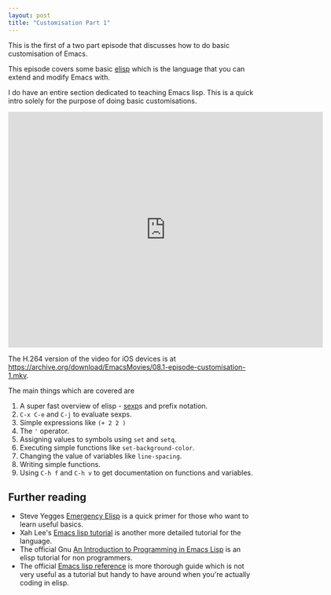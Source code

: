 ```yaml
---
layout: post
title: "Customisation Part 1"
---
```


This is the first of a two part episode that discusses how to do basic customisation of Emacs.

This episode covers some basic [elisp](https://en.wikipedia.org/wiki/Emacs_Lisp) which is the language that you can extend and modify Emacs with.

I do have an entire section dedicated to teaching Emacs lisp. This is a quick intro solely for the purpose of doing basic customisations.

<iframe src="https://archive.org/embed/EmacsMovies/08.1-episode-customisation-1.webm" width="640" height="480" frameborder="0"></iframe>

The H.264 version of the video for iOS devices is at <https://archive.org/download/EmacsMovies/08.1-episode-customisation-1.mkv>.

The main things which are covered are

1. A super fast overview of elisp - [sexp](https://en.wikipedia.org/wiki/S-expression)s and prefix notation.
1. `C-x C-e` and `C-j` to evaluate sexps.
1. Simple expressions like `(+ 2 2 )`
1. The `'` operator.
1. Assigning values to symbols using `set` and `setq`.
1. Executing simple functions like `set-background-color`.
1. Changing the value of variables like `line-spacing`.
1. Writing simple functions.
1. Using `C-h f` and `C-h v` to get documentation on functions and variables.

Further reading
---------------

* Steve Yegges [Emergency Elisp](http://steve-yegge.blogspot.in/2008/01/emergency-elisp.html) is a quick primer for those who want to learn useful basics. 
* Xah Lee's [Emacs lisp tutorial](http://ergoemacs.org/emacs/elisp.html) is another more detailed tutorial for the language. 
* The official Gnu [An Introduction to Programming in Emacs Lisp](http://www.gnu.org/software/emacs/emacs-lisp-intro/html_node/index.html) is an elisp tutorial for non programmers.
* The official [Emacs lisp reference](http://www.gnu.org/software/emacs/manual/html_node/elisp/index.html) is more thorough guide which is not very useful as a tutorial but handy to have around when you're actually coding in elisp.









